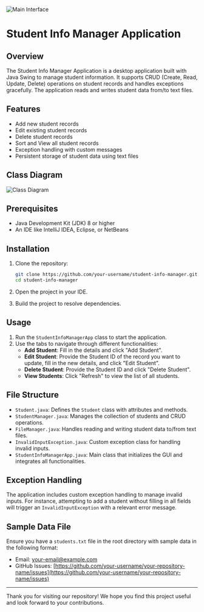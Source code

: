 ![Main Interface](https://github.com/C4bbage64/Student-Info-Manager-Application/assets/151762860/573ded61-a615-4add-b0c3-cb2e3561e2d1)

# Student Info Manager Application

## Overview
The Student Info Manager Application is a desktop application built with Java Swing to manage student information. It supports CRUD (Create, Read, Update, Delete) operations on student records and handles exceptions gracefully. The application reads and writes student data from/to text files.

## Features
- Add new student records
- Edit existing student records
- Delete student records
- Sort and View all student records
- Exception handling with custom messages
- Persistent storage of student data using text files

## Class Diagram
![Class Diagram](https://github.com/C4bbage64/Student-Info-Manager-Application/assets/151762860/71c9b6c5-e481-4601-8625-47e7a965d0e4)

## Prerequisites
- Java Development Kit (JDK) 8 or higher
- An IDE like IntelliJ IDEA, Eclipse, or NetBeans

## Installation
1. Clone the repository:
    ```bash
    git clone https://github.com/your-username/student-info-manager.git
    cd student-info-manager
    ```

2. Open the project in your IDE.

3. Build the project to resolve dependencies.

## Usage
1. Run the `StudentInfoManagerApp` class to start the application.
2. Use the tabs to navigate through different functionalities:
    - **Add Student**: Fill in the details and click "Add Student".
    - **Edit Student**: Provide the Student ID of the record you want to update, fill in the new details, and click "Edit Student".
    - **Delete Student**: Provide the Student ID and click "Delete Student".
    - **View Students**: Click "Refresh" to view the list of all students.

## File Structure
- `Student.java`: Defines the `Student` class with attributes and methods.
- `StudentManager.java`: Manages the collection of students and CRUD operations.
- `FileManager.java`: Handles reading and writing student data to/from text files.
- `InvalidInputException.java`: Custom exception class for handling invalid inputs.
- `StudentInfoManagerApp.java`: Main class that initializes the GUI and integrates all functionalities.

## Exception Handling
The application includes custom exception handling to manage invalid inputs. For instance, attempting to add a student without filling in all fields will trigger an `InvalidInputException` with a relevant error message.

## Sample Data File
Ensure you have a `students.txt` file in the root directory with sample data in the following format:

- Email: [your-email@example.com](mailto:your-email@example.com)
- GitHub Issues: [https://github.com/your-username/your-repository-name/issues](https://github.com/your-username/your-repository-name/issues)

---

Thank you for visiting our repository! We hope you find this project useful and look forward to your contributions.
